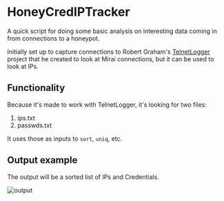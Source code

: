 # HoneyCredIPTracker

A quick script for doing some basic analysis on interesting data coming in from connections to a honeypot.

Initially set up to capture connections to Robert Graham's [TelnetLogger](https://github.com/robertdavidgraham/telnetlogger) project that he created to look at Mirai connections, but it can be used to look at IPs.

## Functionality

Because it's made to work with TelnetLogger, it's looking for two files:

1. ips.txt
2. passwds.txt

It uses those as inputs to <code>sort</code>, <code>uniq</code>, etc.

## Output example

The output will be a sorted list of IPs and Credentials.

![output](http://share.danielmiessler.com/kZgz/3Cv3sIsd+)


